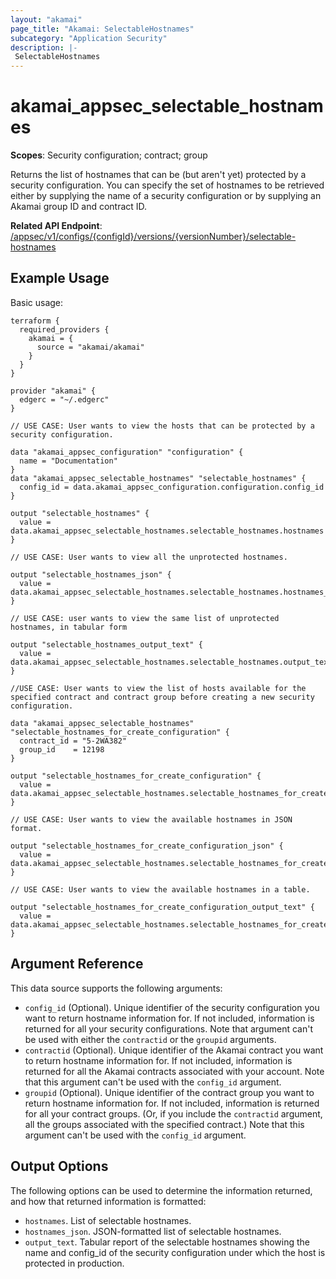 ```yaml
---
layout: "akamai"
page_title: "Akamai: SelectableHostnames"
subcategory: "Application Security"
description: |-
 SelectableHostnames
---
```


# akamai_appsec_selectable_hostnames

**Scopes**: Security configuration; contract; group

Returns the list of hostnames that can be (but aren't yet) protected by a security configuration. You can specify the set of hostnames to be retrieved either by supplying the name of a security configuration or by supplying an Akamai group ID and contract ID.

**Related API Endpoint**: [/appsec/v1/configs/{configId}/versions/{versionNumber}/selectable-hostnames](https://techdocs.akamai.com/application-security/reference/get-selectable-hostnames)

## Example Usage

Basic usage:

```
terraform {
  required_providers {
    akamai = {
      source = "akamai/akamai"
    }
  }
}

provider "akamai" {
  edgerc = "~/.edgerc"
}

// USE CASE: User wants to view the hosts that can be protected by a security configuration.

data "akamai_appsec_configuration" "configuration" {
  name = "Documentation"
}
data "akamai_appsec_selectable_hostnames" "selectable_hostnames" {
  config_id = data.akamai_appsec_configuration.configuration.config_id
}

output "selectable_hostnames" {
  value = data.akamai_appsec_selectable_hostnames.selectable_hostnames.hostnames
}

// USE CASE: User wants to view all the unprotected hostnames.

output "selectable_hostnames_json" {
  value = data.akamai_appsec_selectable_hostnames.selectable_hostnames.hostnames_json
}

// USE CASE: user wants to view the same list of unprotected hostnames, in tabular form

output "selectable_hostnames_output_text" {
  value = data.akamai_appsec_selectable_hostnames.selectable_hostnames.output_text
}

//USE CASE: User wants to view the list of hosts available for the specified contract and contract group before creating a new security configuration.

data "akamai_appsec_selectable_hostnames" "selectable_hostnames_for_create_configuration" {
  contract_id = "5-2WA382"
  group_id    = 12198
}

output "selectable_hostnames_for_create_configuration" {
  value = data.akamai_appsec_selectable_hostnames.selectable_hostnames_for_create_configuration.hostnames
}

// USE CASE: User wants to view the available hostnames in JSON format.

output "selectable_hostnames_for_create_configuration_json" {
  value = data.akamai_appsec_selectable_hostnames.selectable_hostnames_for_create_configuration.hostnames_json
}

// USE CASE: User wants to view the available hostnames in a table.

output "selectable_hostnames_for_create_configuration_output_text" {
  value = data.akamai_appsec_selectable_hostnames.selectable_hostnames_for_create_configuration.output_text
}
```

## Argument Reference

This data source supports the following arguments:

- `config_id` (Optional). Unique identifier of the security configuration you want to return hostname information for. If not included, information is returned for all your security configurations. Note that argument can't be used with either the `contractid` or the `groupid` arguments.
- `contractid` (Optional). Unique identifier of the Akamai contract you want to return hostname information for. If not included, information is returned for all the Akamai contracts associated with your account. Note that this argument can't be used with the `config_id` argument.
- `groupid` (Optional). Unique identifier of the contract group you want to return hostname information for. If not included, information is returned for all your contract groups. (Or, if you include the `contractid` argument, all the groups associated with the specified contract.) Note that this argument can't be used with the `config_id` argument.

## Output Options

The following options can be used to determine the information returned, and how that returned information is formatted:

- `hostnames`. List of selectable hostnames.
- `hostnames_json`. JSON-formatted list of selectable hostnames.
- `output_text`. Tabular report of the selectable hostnames showing the name and config_id of the security configuration under which the host is protected in production.